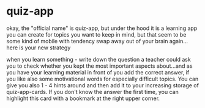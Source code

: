 # quiz-app

okay, the "official name" is quiz-app, but under the hood it is a learning app you can create for topics you want to keep in mind, but that seem to be some kind of mobile with tendency swap away out of your brain again...
here is your new strategy 

when you learn something - write down the question a teacher could ask you to check whether you kept the most important aspects about...and as you have your learning material in front of you add the correct answer, if you like also some motivational words for especially difficult topics. You can give you also 1 - 4 hints around and then add it to your increasing storage of quiz-app-cards. If you don't know the answer the first time, you can highlight this card with a bookmark at the right upper corner.
